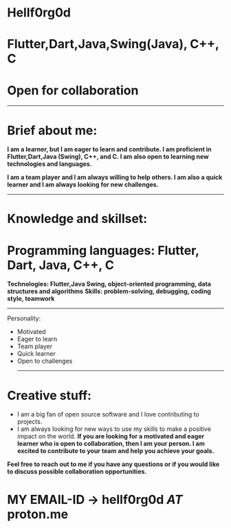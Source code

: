 # Hellf0rg0d
# Flutter,Dart,Java,Swing(Java), C++, C
# Open for collaboration
***
# Brief about me:

**I am a learner, but I am eager to learn and contribute. I am proficient in Flutter,Dart,Java (Swing), C++, and C. I am also open to learning new technologies and languages.**

**I am a team player and I am always willing to help others. I am also a quick learner and I am always looking for new challenges.**
***
# Knowledge and skillset:

# Programming languages: Flutter, Dart, Java, C++, C
 **Technologies: Flutter,Java Swing, object-oriented programming, data structures and algorithms**
 **Skills: problem-solving, debugging, coding style, teamwork**
***
Personality:

+ Motivated
+ Eager to learn
+ Team player
+ Quick learner
+ Open to challenges
  ***
# Creative stuff:

+ I am a big fan of open source software and I love contributing to projects.
+ I am always looking for new ways to use my skills to make a positive impact on the world.
**If you are looking for a motivated and eager learner who is open to collaboration, then I am your person. I am excited to contribute to your team and help you achieve your goals.**

**Feel free to reach out to me if you have any questions or if you would like to discuss possible collaboration opportunities.**

# MY EMAIL-ID -> hellf0rg0d _AT_ proton.me
<!---
Hellf0rg0d/Hellf0rg0d is a ✨ special ✨ repository because its `README.md` (this file) appears on your GitHub profile.
You can click the Preview link to take a look at your changes.
--->
